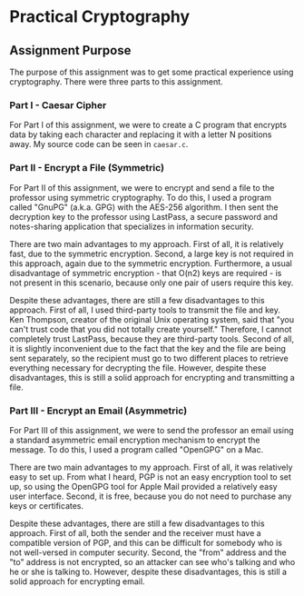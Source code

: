 # Practical Cryptography

## Assignment Purpose

The purpose of this assignment was to get some practical experience using
cryptography. There were three parts to this assignment.

### Part I - Caesar Cipher

For Part I of this assignment, we were to create a C program that encrypts
data by taking each character and replacing it with a letter N positions away.
My source code can be seen in `caesar.c`.

### Part II - Encrypt a File (Symmetric)

For Part II of this assignment, we were to encrypt and send a file to the
professor using symmetric cryptography. To do this, I used a program called
"GnuPG" (a.k.a. GPG) with the AES-256 algorithm. I then sent the decryption
key to the professor using LastPass, a secure password and notes-sharing
application that specializes in information security.

There are two main advantages to my approach. First of all, it is relatively
fast, due to the symmetric encryption. Second, a large key is not required in
this approach, again due to the symmetric encryption. Furthermore, a usual
disadvantage of symmetric encryption - that O(n2) keys are required - is not
present in this scenario, because only one pair of users require this key.

Despite these advantages, there are still a few disadvantages to this approach.
First of all, I used third-party tools to transmit the file and key. Ken
Thompson, creator of the original Unix operating system, said that "you can't
trust code that you did not totally create yourself." Therefore, I cannot
completely trust LastPass, because they are third-party tools. Second of all,
it is slightly inconvenient due to the fact that the key and the file are being
sent separately, so the recipient must go to two different places to retrieve
everything necessary for decrypting the file. However, despite these
disadvantages, this is still a solid approach for encrypting and transmitting a
file.

### Part III - Encrypt an Email (Asymmetric)

For Part III of this assignment, we were to send the professor an email using
a standard asymmetric email encryption mechanism to encrypt the message. To do
this, I used a program called "OpenGPG" on a Mac.

There are two main advantages to my approach. First of all, it was relatively
easy to set up. From what I heard, PGP is not an easy encryption tool to set up,
so using the OpenGPG tool for Apple Mail provided a relatively easy user
interface. Second, it is free, because you do not need to purchase any keys or
certificates.

Despite these advantages, there are still a few disadvantages to this approach.
First of all, both the sender and the receiver must have a compatible version of
PGP, and this can be difficult for somebody who is not well-versed in computer
security. Second, the "from" address and the "to" address is not encrypted, so
an attacker can see who's talking and who he or she is talking to. However,
despite these disadvantages, this is still a solid approach for encrypting
email.

